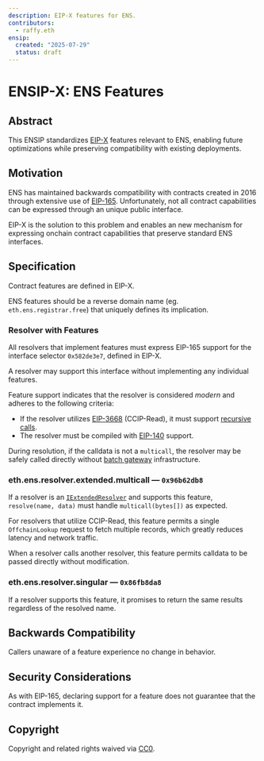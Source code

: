 ```yaml
---
description: EIP-X features for ENS.
contributors:
  - raffy.eth
ensip:
  created: "2025-07-29"
  status: draft
---
```


# ENSIP-X: ENS Features

## Abstract

This ENSIP standardizes [EIP-X](https://eips.ethereum.org/EIPS/eip-x) features relevant to ENS, enabling future optimizations while preserving compatibility with existing deployments.

## Motivation

ENS has maintained backwards compatibility with contracts created in 2016 through extensive use of [EIP-165](https://eips.ethereum.org/EIPS/eip-165).  Unfortunately, not all contract capabilities can be expressed through an unique public interface.

EIP-X is the solution to this problem and enables an new mechanism for expressing onchain contract capabilities that preserve standard ENS interfaces.

## Specification

Contract features are defined in EIP-X.

ENS features should be a reverse domain name (eg. `eth.ens.registrar.free`) that uniquely defines its implication.

### Resolver with Features

All resolvers that implement features must express EIP-165 support for the interface selector `0x582de3e7`, defined in EIP-X.   

A resolver may support this interface without implementing any individual features.

Feature support indicates that the resolver is considered *modern* and adheres to the following criteria:

* If the resolver utilizes [EIP-3668](https://eips.ethereum.org/EIPS/eip-3668) (CCIP-Read), it must support [recursive calls](https://eips.ethereum.org/EIPS/eip-3668#recursive-calls-in-ccip-aware-contracts).
* The resolver must be compiled with [EIP-140](https://eips.ethereum.org/EIPS/eip-140) support.

During resolution, if the calldata is not a `multicall`, the resolver may be safely called directly without [batch gateway](./21) infrastructure.

### <a name="eth.ens.resolver.extended.multicall">eth.ens.resolver.extended.multicall &mdash; `0x96b62db8`</a>

If a resolver is an [`IExtendedResolver`](./10) and supports this feature, `resolve(name, data)` must handle `multicall(bytes[])` as expected.

For resolvers that utilize CCIP-Read, this feature permits a single `OffchainLookup` request to fetch multiple records, which greatly reduces latency and network traffic.

When a resolver calls another resolver, this feature permits calldata to be passed directly without modification.

### <a name="eth.ens.resolver.singular">eth.ens.resolver.singular &mdash;  `0x86fb8da8`</a>

If a resolver supports this feature, it promises to return the same results regardless of the resolved name.

## Backwards Compatibility

Callers unaware of a feature experience no change in behavior.

## Security Considerations

As with EIP-165, declaring support for a feature does not guarantee that the contract implements it.

## Copyright

Copyright and related rights waived via [CC0](https://creativecommons.org/publicdomain/zero/1.0/).
